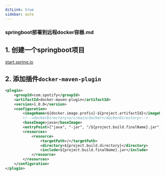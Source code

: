 ```yaml
---
ditLink: true
sidebar: auto
---
```


### springboot部署到远程docker容器.md

## 1. 创建一个springboot项目

   [start.spring.io](https://start.spring.io)

## 2. 添加插件`docker-maven-plugin`

```xml
<plugin>
    <groupId>com.spotify</groupId>
    <artifactId>docker-maven-plugin</artifactId>
    <version>1.0.0</version>
    <configuration>
        <imageName>${docker.image.prefix}-${project.artifactId}</imageName>
        <!--<dockerDirectory>src/main/docker</dockerDirectory>-->
        <baseImage>java</baseImage>
        <entryPoint>["java", "-jar", "/${project.build.finalName}.jar"]</entryPoint>
        <resources>
            <resource>
                <targetPath>/</targetPath>
                <directory>${project.build.directory}</directory>
                <include>${project.build.finalName}.jar</include>
            </resource>
        </resources>
    </configuration>
</plugin>
```

